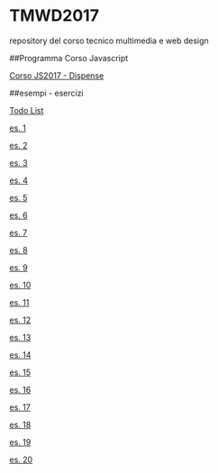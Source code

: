 # TMWD2017
repository del corso tecnico multimedia e web design


##Programma Corso Javascript

[Corso JS2017 - Dispense](https://github.com/maboglia/TSS2017/tree/master/CorsoJavascript/00programma)

##esempi - esercizi

[Todo List](https://github.com/maboglia/TSS2017/blob/master/CorsoJavascript/03_esempi/esempio_01.html)

[es. 1](https://github.com/maboglia/TSS2017/blob/master/CorsoJavascript/03_esempi/esercizio_01.html)

[es. 2](https://github.com/maboglia/TSS2017/blob/master/CorsoJavascript/03_esempi/esercizio_01.html)

[es. 3](https://github.com/maboglia/TSS2017/blob/master/CorsoJavascript/03_esempi/esercizio_01.html)

[es. 4](https://github.com/maboglia/TSS2017/blob/master/CorsoJavascript/03_esempi/esercizio_01.html)

[es. 5](https://github.com/maboglia/TSS2017/blob/master/CorsoJavascript/03_esempi/esercizio_01.html)

[es. 6](https://github.com/maboglia/TSS2017/blob/master/CorsoJavascript/03_esempi/esercizio_01.html)

[es. 7](https://github.com/maboglia/TSS2017/blob/master/CorsoJavascript/03_esempi/esercizio_01.html)

[es. 8](https://github.com/maboglia/TSS2017/blob/master/CorsoJavascript/03_esempi/esercizio_01.html)

[es. 9](https://github.com/maboglia/TSS2017/blob/master/CorsoJavascript/03_esempi/esercizio_01.html)

[es. 10](https://github.com/maboglia/TSS2017/blob/master/CorsoJavascript/03_esempi/esercizio_01.html)

[es. 11](https://github.com/maboglia/TSS2017/blob/master/CorsoJavascript/03_esempi/esercizio_01.html)

[es. 12](https://github.com/maboglia/TSS2017/blob/master/CorsoJavascript/03_esempi/esercizio_01.html)

[es. 13](https://github.com/maboglia/TSS2017/blob/master/CorsoJavascript/03_esempi/esercizio_01.html)

[es. 14](https://github.com/maboglia/TSS2017/blob/master/CorsoJavascript/03_esempi/esercizio_01.html)

[es. 15](https://github.com/maboglia/TSS2017/blob/master/CorsoJavascript/03_esempi/esercizio_01.html)

[es. 16](https://github.com/maboglia/TSS2017/blob/master/CorsoJavascript/03_esempi/esercizio_01.html)

[es. 17](https://github.com/maboglia/TSS2017/blob/master/CorsoJavascript/03_esempi/esercizio_01.html)

[es. 18](https://github.com/maboglia/TSS2017/blob/master/CorsoJavascript/03_esempi/esercizio_01.html)

[es. 19](https://github.com/maboglia/TSS2017/blob/master/CorsoJavascript/03_esempi/esercizio_01.html)

[es. 20](https://github.com/maboglia/TSS2017/blob/master/CorsoJavascript/03_esempi/esercizio_01.html)





